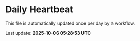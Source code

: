# Daily Heartbeat
This file is automatically updated once per day by a workflow.

Last update: **2025-10-06 05:28:53 UTC**
